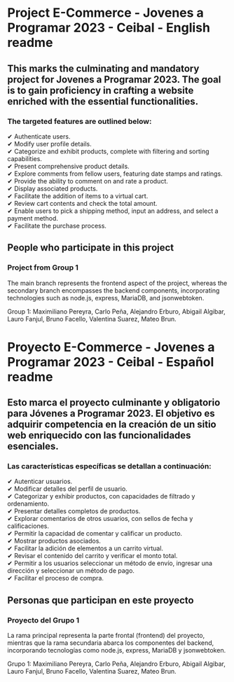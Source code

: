 # Project E-Commerce - Jovenes a Programar 2023 - Ceibal - English readme

## This marks the culminating and mandatory project for Jovenes a Programar 2023. The goal is to gain proficiency in crafting a website enriched with the essential functionalities.

### The targeted features are outlined below:

✔ Authenticate users.  
✔ Modify user profile details.  
✔ Categorize and exhibit products, complete with filtering and sorting capabilities.  
✔ Present comprehensive product details.  
✔ Explore comments from fellow users, featuring date stamps and ratings.  
✔ Provide the ability to comment on and rate a product.  
✔ Display associated products.  
✔ Facilitate the addition of items to a virtual cart.  
✔ Review cart contents and check the total amount.  
✔ Enable users to pick a shipping method, input an address, and select a payment method.  
✔ Facilitate the purchase process.  


## People who participate in this project

### Project from Group 1

The main branch represents the frontend aspect of the project, whereas the secondary branch encompasses the backend components, incorporating technologies such as node.js, express, MariaDB, and jsonwebtoken.

Group 1: Maximiliano Pereyra, Carlo Peña, Alejandro Erburo, Abigail Algibar, Lauro Fanjul, Bruno Facello, Valentina Suarez, Mateo Brun.

# Proyecto E-Commerce - Jovenes a Programar 2023 - Ceibal - Español readme

## Esto marca el proyecto culminante y obligatorio para Jóvenes a Programar 2023. El objetivo es adquirir competencia en la creación de un sitio web enriquecido con las funcionalidades esenciales.

### Las características específicas se detallan a continuación:

✔ Autenticar usuarios.  
✔ Modificar detalles del perfil de usuario.  
✔ Categorizar y exhibir productos, con capacidades de filtrado y ordenamiento.  
✔ Presentar detalles completos de productos.  
✔ Explorar comentarios de otros usuarios, con sellos de fecha y calificaciones.  
✔ Permitir la capacidad de comentar y calificar un producto.  
✔ Mostrar productos asociados.  
✔ Facilitar la adición de elementos a un carrito virtual.  
✔ Revisar el contenido del carrito y verificar el monto total.  
✔ Permitir a los usuarios seleccionar un método de envío, ingresar una dirección y seleccionar un método de pago.  
✔ Facilitar el proceso de compra.  

## Personas que participan en este proyecto

### Proyecto del Grupo 1

La rama principal representa la parte frontal (frontend) del proyecto, mientras que la rama secundaria abarca los componentes del backend, incorporando tecnologías como node.js, express, MariaDB y jsonwebtoken.

Grupo 1: Maximiliano Pereyra, Carlo Peña, Alejandro Erburo, Abigail Algibar, Lauro Fanjul, Bruno Facello, Valentina Suarez, Mateo Brun.
